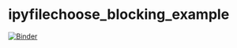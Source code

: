 # ipyfilechoose_blocking_example

[![Binder](https://mybinder.org/badge_logo.svg)](https://mybinder.org/v2/gh/bryceschober/ipyfilechoose_blocking_example/HEAD?filepath=blocking_file_chooser_example.ipynb)
